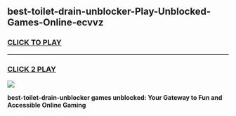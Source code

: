
## best-toilet-drain-unblocker-Play-Unblocked-Games-Online-ecvvz
<h3>
<a href="https://premium76.site?title=best-toilet-drain-unblocker&ref=25A">CLICK TO PLAY</a></h3>
<hr>

<h3>
<a href="https://premium76.site?title=best-toilet-drain-unblocker&ref=25A">CLICK 2 PLAY</a>
  
</h3>

<a href="https://premium76.site?title=best-toilet-drain-unblocker&ref=25A"><img src="https://clearcache.store/games.png"></a>


**best-toilet-drain-unblocker games unblocked: Your Gateway to Fun and Accessible Online Gaming**
